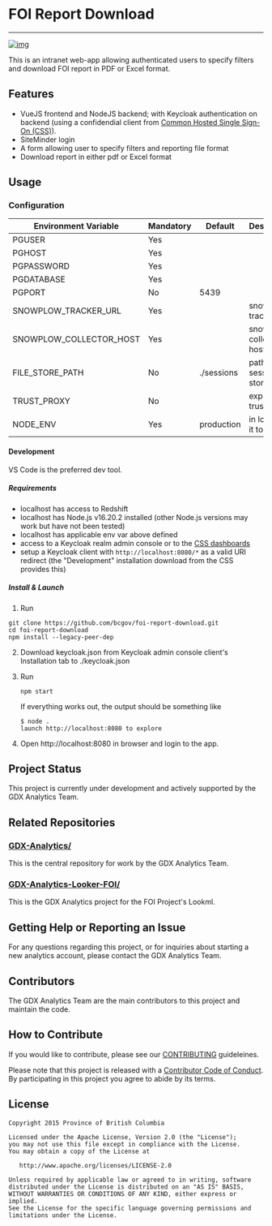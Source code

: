 # FOI Report Download
---

[![img](https://img.shields.io/badge/Lifecycle-Stable-97ca00)](https://github.com/bcgov/repomountie/blob/master/doc/lifecycle-badges.md)

This is an intranet web-app allowing authenticated users to specify filters and download FOI report in PDF or Excel format.

## Features
* VueJS frontend and NodeJS backend; with Keycloak authentication on backend (using a confidendial client from [Common Hosted Single Sign-On (CSS)](https://bcgov.github.io/sso-requests/my-dashboard/)).
* SiteMinder login
* A form allowing user to specify filters and reporting file format
* Download report in either pdf or Excel format

## Usage
### Configuration

| Environment Variable    | Mandatory | Default    | Description                |
| ----------------------- | --------- | ---------- | -------------------------- |
| PGUSER                  | Yes       |            |                            |
| PGHOST                  | Yes       |            |                            |
| PGPASSWORD              | Yes       |            |                            |
| PGDATABASE              | Yes       |            |                            |
| PGPORT                  | No        | 5439       |                            |
| SNOWPLOW_TRACKER_URL    | Yes       |            | snowplow tracker url       |
| SNOWPLOW_COLLECTOR_HOST | Yes       |            | snowplow collector host    |
| FILE_STORE_PATH         | No        | ./sessions | path to session file store |
| TRUST_PROXY             | No        |            | express.js trust proxy     |
| NODE_ENV                | Yes       | production | in local set it to dev     |


#### Development
VS Code is the preferred dev tool.
##### Requirements
  * localhost has access to Redshift
  * localhost has Node.js v16.20.2 installed (other Node.js versions may work but have not been tested)
  * localhost has applicable env var above defined
  * access to a Keycloak realm admin console or to the [CSS dashboards](https://bcgov.github.io/sso-requests/my-dashboard/)
  * setup a Keycloak client with `http://localhost:8080/*` as a valid URI redirect (the "Development" installation download from the CSS provides this)
  
##### Install & Launch
1. Run
  ```
  git clone https://github.com/bcgov/foi-report-download.git
  cd foi-report-download
  npm install --legacy-peer-dep
  ```
2. Download keycloak.json from Keycloak admin console client's Installation tab to ./keycloak.json
3. Run
   ```
   npm start
   ```
  
    If everything works out, the output should be something like
    ```
    $ node .
    launch http://localhost:8080 to explore
    ```
4. Open http://localhost:8080 in browser and login to the app.

## Project Status

This project is currently under development and actively supported by the GDX Analytics Team.

## Related Repositories
 
### [GDX-Analytics/](https://github.com/bcgov/GDX-Analytics)
This is the central repository for work by the GDX Analytics Team.

### [GDX-Analytics-Looker-FOI/](https://github.com/bcgov/GDX-Analytics-Looker-FOI)
This is the GDX Analytics project for the FOI Project's Lookml.

## Getting Help or Reporting an Issue

For any questions regarding this project, or for inquiries about starting a new analytics account, please contact the GDX Analytics Team.

## Contributors
 
The GDX Analytics Team are the main contributors to this project and maintain the code.

## How to Contribute

If you would like to contribute, please see our [CONTRIBUTING](CONTRIBUTING.md) guideleines.

Please note that this project is released with a [Contributor Code of Conduct](CODE_OF_CONDUCT.md). By participating in this project you agree to abide by its terms.

## License

```
Copyright 2015 Province of British Columbia
 
Licensed under the Apache License, Version 2.0 (the "License");
you may not use this file except in compliance with the License.
You may obtain a copy of the License at
 
   http://www.apache.org/licenses/LICENSE-2.0
 
Unless required by applicable law or agreed to in writing, software
distributed under the License is distributed on an "AS IS" BASIS,
WITHOUT WARRANTIES OR CONDITIONS OF ANY KIND, either express or implied.
See the License for the specific language governing permissions and limitations under the License.
```
